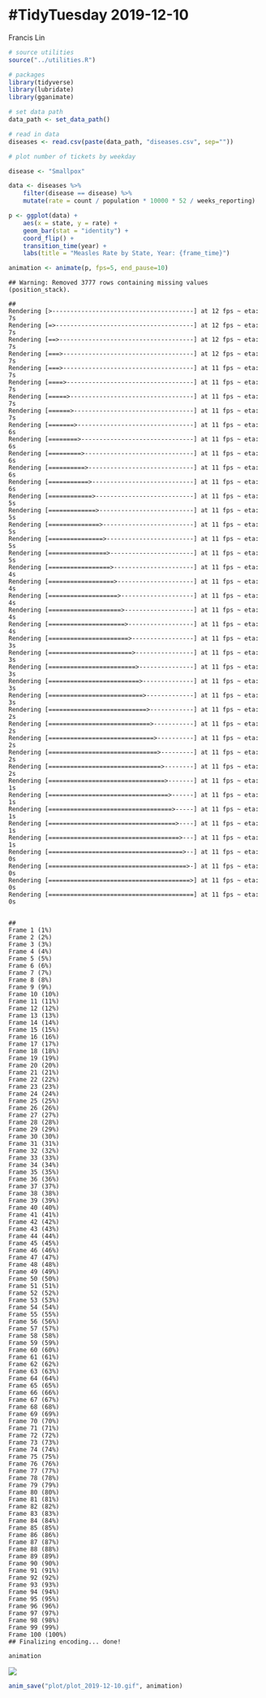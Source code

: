 \#TidyTuesday 2019-12-10
================
Francis Lin

``` r
# source utilities
source("../utilities.R")

# packages
library(tidyverse)
library(lubridate)
library(gganimate)

# set data path
data_path <- set_data_path()
```

``` r
# read in data
diseases <- read.csv(paste(data_path, "diseases.csv", sep=""))
```

``` r
# plot number of tickets by weekday

disease <- "Smallpox"

data <- diseases %>%
    filter(disease == disease) %>%
    mutate(rate = count / population * 10000 * 52 / weeks_reporting)

p <- ggplot(data) +
    aes(x = state, y = rate) +
    geom_bar(stat = "identity") +
    coord_flip() + 
    transition_time(year) +
    labs(title = "Measles Rate by State, Year: {frame_time}")

animation <- animate(p, fps=5, end_pause=10)
```

    ## Warning: Removed 3777 rows containing missing values (position_stack).

``` 
## 
Rendering [>---------------------------------------] at 12 fps ~ eta:  7s
Rendering [=>--------------------------------------] at 12 fps ~ eta:  7s
Rendering [==>-------------------------------------] at 12 fps ~ eta:  7s
Rendering [===>------------------------------------] at 12 fps ~ eta:  7s
Rendering [===>------------------------------------] at 11 fps ~ eta:  7s
Rendering [====>-----------------------------------] at 11 fps ~ eta:  7s
Rendering [=====>----------------------------------] at 11 fps ~ eta:  7s
Rendering [======>---------------------------------] at 11 fps ~ eta:  7s
Rendering [=======>--------------------------------] at 11 fps ~ eta:  6s
Rendering [========>-------------------------------] at 11 fps ~ eta:  6s
Rendering [=========>------------------------------] at 11 fps ~ eta:  6s
Rendering [==========>-----------------------------] at 11 fps ~ eta:  6s
Rendering [===========>----------------------------] at 11 fps ~ eta:  6s
Rendering [============>---------------------------] at 11 fps ~ eta:  5s
Rendering [=============>--------------------------] at 11 fps ~ eta:  5s
Rendering [==============>-------------------------] at 11 fps ~ eta:  5s
Rendering [===============>------------------------] at 11 fps ~ eta:  5s
Rendering [================>-----------------------] at 11 fps ~ eta:  5s
Rendering [=================>----------------------] at 11 fps ~ eta:  4s
Rendering [==================>---------------------] at 11 fps ~ eta:  4s
Rendering [===================>--------------------] at 11 fps ~ eta:  4s
Rendering [====================>-------------------] at 11 fps ~ eta:  4s
Rendering [=====================>------------------] at 11 fps ~ eta:  4s
Rendering [======================>-----------------] at 11 fps ~ eta:  3s
Rendering [=======================>----------------] at 11 fps ~ eta:  3s
Rendering [========================>---------------] at 11 fps ~ eta:  3s
Rendering [=========================>--------------] at 11 fps ~ eta:  3s
Rendering [==========================>-------------] at 11 fps ~ eta:  3s
Rendering [===========================>------------] at 11 fps ~ eta:  2s
Rendering [============================>-----------] at 11 fps ~ eta:  2s
Rendering [=============================>----------] at 11 fps ~ eta:  2s
Rendering [==============================>---------] at 11 fps ~ eta:  2s
Rendering [===============================>--------] at 11 fps ~ eta:  2s
Rendering [================================>-------] at 11 fps ~ eta:  1s
Rendering [=================================>------] at 11 fps ~ eta:  1s
Rendering [==================================>-----] at 11 fps ~ eta:  1s
Rendering [===================================>----] at 11 fps ~ eta:  1s
Rendering [====================================>---] at 11 fps ~ eta:  1s
Rendering [=====================================>--] at 11 fps ~ eta:  0s
Rendering [======================================>-] at 11 fps ~ eta:  0s
Rendering [=======================================>] at 11 fps ~ eta:  0s
Rendering [========================================] at 11 fps ~ eta:  0s
                                                                         
```

    ## 
    Frame 1 (1%)
    Frame 2 (2%)
    Frame 3 (3%)
    Frame 4 (4%)
    Frame 5 (5%)
    Frame 6 (6%)
    Frame 7 (7%)
    Frame 8 (8%)
    Frame 9 (9%)
    Frame 10 (10%)
    Frame 11 (11%)
    Frame 12 (12%)
    Frame 13 (13%)
    Frame 14 (14%)
    Frame 15 (15%)
    Frame 16 (16%)
    Frame 17 (17%)
    Frame 18 (18%)
    Frame 19 (19%)
    Frame 20 (20%)
    Frame 21 (21%)
    Frame 22 (22%)
    Frame 23 (23%)
    Frame 24 (24%)
    Frame 25 (25%)
    Frame 26 (26%)
    Frame 27 (27%)
    Frame 28 (28%)
    Frame 29 (29%)
    Frame 30 (30%)
    Frame 31 (31%)
    Frame 32 (32%)
    Frame 33 (33%)
    Frame 34 (34%)
    Frame 35 (35%)
    Frame 36 (36%)
    Frame 37 (37%)
    Frame 38 (38%)
    Frame 39 (39%)
    Frame 40 (40%)
    Frame 41 (41%)
    Frame 42 (42%)
    Frame 43 (43%)
    Frame 44 (44%)
    Frame 45 (45%)
    Frame 46 (46%)
    Frame 47 (47%)
    Frame 48 (48%)
    Frame 49 (49%)
    Frame 50 (50%)
    Frame 51 (51%)
    Frame 52 (52%)
    Frame 53 (53%)
    Frame 54 (54%)
    Frame 55 (55%)
    Frame 56 (56%)
    Frame 57 (57%)
    Frame 58 (58%)
    Frame 59 (59%)
    Frame 60 (60%)
    Frame 61 (61%)
    Frame 62 (62%)
    Frame 63 (63%)
    Frame 64 (64%)
    Frame 65 (65%)
    Frame 66 (66%)
    Frame 67 (67%)
    Frame 68 (68%)
    Frame 69 (69%)
    Frame 70 (70%)
    Frame 71 (71%)
    Frame 72 (72%)
    Frame 73 (73%)
    Frame 74 (74%)
    Frame 75 (75%)
    Frame 76 (76%)
    Frame 77 (77%)
    Frame 78 (78%)
    Frame 79 (79%)
    Frame 80 (80%)
    Frame 81 (81%)
    Frame 82 (82%)
    Frame 83 (83%)
    Frame 84 (84%)
    Frame 85 (85%)
    Frame 86 (86%)
    Frame 87 (87%)
    Frame 88 (88%)
    Frame 89 (89%)
    Frame 90 (90%)
    Frame 91 (91%)
    Frame 92 (92%)
    Frame 93 (93%)
    Frame 94 (94%)
    Frame 95 (95%)
    Frame 96 (96%)
    Frame 97 (97%)
    Frame 98 (98%)
    Frame 99 (99%)
    Frame 100 (100%)
    ## Finalizing encoding... done!

``` r
animation
```

![](README_files/figure-gfm/plot-1.gif)<!-- -->

``` r
anim_save("plot/plot_2019-12-10.gif", animation)
```
